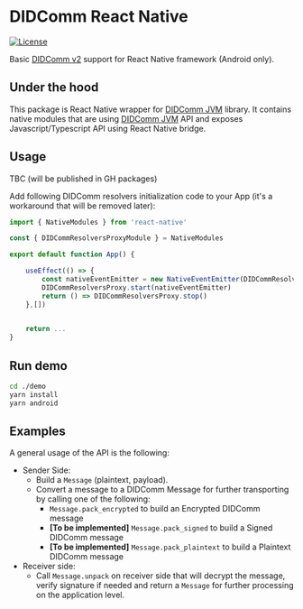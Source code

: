 # DIDComm React Native

[![License](https://img.shields.io/badge/License-Apache%202.0-blue.svg)](https://opensource.org/licenses/Apache-2.0)

Basic [DIDComm v2](https://identity.foundation/didcomm-messaging/spec) support for React Native framework (Android only).

## Under the hood

This package is React Native wrapper for [DIDComm JVM](https://github.com/sicpa-dlab/didcomm-jvm) library. 
It contains native modules that are using [DIDComm JVM](https://github.com/sicpa-dlab/didcomm-jvm) API and exposes Javascript/Typescript API using React Native bridge.

## Usage

TBC (will be published in GH packages)

Add following DIDComm resolvers initialization code to your App (it's a workaround that will be removed later):

```typescript
import { NativeModules } from 'react-native'

const { DIDCommResolversProxyModule } = NativeModules

export default function App() {

    useEffect(() => {
        const nativeEventEmitter = new NativeEventEmitter(DIDCommResolversProxyModule)
        DIDCommResolversProxy.start(nativeEventEmitter)
        return () => DIDCommResolversProxy.stop()
    },[])
    

    return ...
}
```

## Run demo

```sh
cd ./demo
yarn install
yarn android
```

## Examples

A general usage of the API is the following:

- Sender Side:
    - Build a `Message` (plaintext, payload).
    - Convert a message to a DIDComm Message for further transporting by calling one of the following:
        - `Message.pack_encrypted` to build an Encrypted DIDComm message
        - **[To be implemented]** `Message.pack_signed` to build a Signed DIDComm message
        - **[To be implemented]** `Message.pack_plaintext` to build a Plaintext DIDComm message
- Receiver side:
    - Call `Message.unpack` on receiver side that will decrypt the message, verify signature if needed
      and return a `Message` for further processing on the application level.
